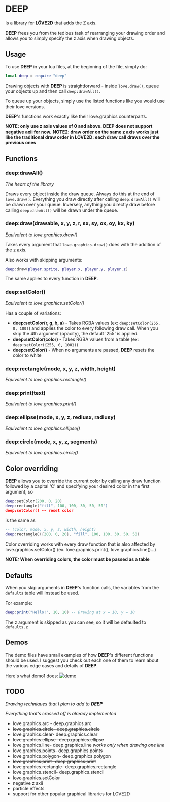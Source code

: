 # DEEP
Is a library for [**LÖVE2D**](https://love2d.org) that adds the Z axis.

**DEEP** frees you from the tedious task of rearranging your drawing order and allows you
to simply specify the z axis when drawing objects.



## Usage
To use **DEEP** in your lua files, at the beginning of the file, simply do:

```Lua
local deep = require "deep"
```

Drawing objects with **DEEP** is straightforward - inside `love.draw()`, queue your objects up and 
then call `deep:drawAll()`.

To queue up your objects, simply use the listed functions like you would use their love versions.

**DEEP**'s functions work exactly like their love.graphics counterparts.

**NOTE: only use z axis values of 0 and above. DEEP does not support negative axii for now.**
**NOTE2: draw order on the same z axis works just like the traditional draw order in LOVE2D: 
each draw call draws over the previous ones**



## Functions

### deep:drawAll()
*The heart of the library*

Draws every object inside the draw queue. Always do this at the end of `love.draw()`.
Everything you draw directly after calling `deep:drawAll()` will be drawn over your queue. 
Inversely, anything you directly draw before calling `deep:drawAll()` will be drawn under the queue.


### deep:draw(drawable, x, y, z, r, sx, sy, ox, oy, kx, ky)
*Equivalent to love.graphics.draw()*

Takes every argument that `love.graphics.draw()` does with the addition of the z axis.

Also works with skipping arguments:

```Lua
deep:draw(player.sprite, player.x, player.y, player.z)
```

The same applies to every function in **DEEP**.


### deep:setColor()
*Equivalent to love.graphics.setColor()*

Has a couple of variations:
* **deep:setColor(r, g, b, a)** - Takes RGBA values (ex: `deep:setColor(255, 0, 100)`) and applies the 
color to every following draw call. When you skip the 4th argument (opacity), the default '255' is 
applied.
* **deep:setColor(color)** - Takes RGBA values from a table (ex: `deep:setColor({255, 0, 100})`)
* **deep:setColor()** - When no arguments are passed, **DEEP** resets the color to white


### deep:rectangle(mode, x, y, z, width, height)
*Equivalent to love.graphics.rectangle()*


### deep:print(text)
*Equivalent to love.graphics.print()*


### deep:ellipse(mode, x, y, z, rediusx, radiusy)
*Equivalent to love.graphics.ellipse()*


### deep:circle(mode, x, y, z, segments)
*Equivalent to love.graphics.circle()*



## Color overriding

**DEEP** allows you to override the current color by calling any draw function followed by a capital
 'C' and specifying your desired color in the first argument, so 

```Lua
deep:setColor(200, 0, 20)
deep:rectangle("fill", 100, 100, 30, 50, 50")
deep:setColor() -- reset color
```

is the same as

```Lua
-- (color, mode, x, y, z, width, height)
deep:rectangleC({200, 0, 20}, "fill", 100, 100, 30, 50, 50) 
```

Color overriding works with every draw function that is also affected by love.graphics.setColor()
(ex. love.graphics.print(), love.graphics.line()...)

**NOTE: When overriding colors, the color must be passed as a table**


## Defaults

When you skip arguments in **DEEP**'s function calls, the variables from the `defaults` table will 
instead be used. 

For example:
```Lua
deep:print("Hello!", 10, 10) -- Drawing at x = 10, y = 10
```

The z argument is skipped as you can see, so it will be defaulted to `defaults.z`

## Demos
The demo files have small examples of how **DEEP**'s different functions should be used. I suggest 
you check out each one of them to learn about the various edge cases and details of **DEEP**.

Here's what demo1 does:
![demo](https://i.imgur.com/jRJXcZL.gif)



## TODO
*Drawing techniques that I plan to add to **DEEP*** 

*Everything that's crossed off is already implemented*
* love.graphics.arc - deep.graphics.arc
* ~~love.graphics.circle- deep.graphics.circle~~
* love.graphics.clear- deep.graphics.clear
* ~~love.graphics.ellipse- deep.graphics.ellipse~~
* love.graphics.line- deep.graphics.line *works only when drawing one line*
* love.graphics.points- deep.graphics.points
* love.graphics.polygon- deep.graphics.polygon
* ~~love.graphics.print- deep.graphics.print~~
* ~~love.graphics.rectangle- deep.graphics.rectangle~~
* love.graphics.stencil- deep.graphics.stencil
* ~~love.graphics.setColor~~
* negative z axii
* particle effects
* support for other popular graphical libraries for LOVE2D
